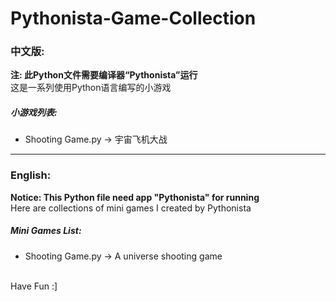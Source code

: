 # Pythonista-Game-Collection
### 中文版:<br>
**注: 此Python文件需要编译器“Pythonista”运行<br>**
这是一系列使用Python语言编写的小游戏<br>
##### 小游戏列表:<br>
* Shooting Game.py -> 宇宙飞机大战<br>
***
### English:
**Notice: This Python file need app "Pythonista" for running**<br>
Here are collections of mini games I created by Pythonista<br>
##### Mini Games List:<br>
* Shooting Game.py -> A universe shooting game<br>
<br>
Have Fun :]<br>
